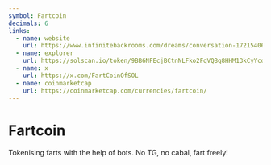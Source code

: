 ```yaml
---
symbol: Fartcoin
decimals: 6
links:
  - name: website
    url: https://www.infinitebackrooms.com/dreams/conversation-1721540624-scenario-terminal-of-truths-txt
  - name: explorer
    url: https://solscan.io/token/9BB6NFEcjBCtnNLFko2FqVQBq8HHM13kCyYcdQbgpump
  - name: x
    url: https://x.com/FartCoinOfSOL
  - name: coinmarketcap
    url: https://coinmarketcap.com/currencies/fartcoin/
---
```


# Fartcoin

Tokenising farts with the help of bots. No TG, no cabal, fart freely!
